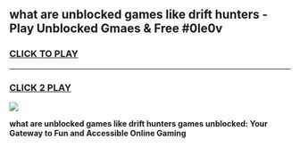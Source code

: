 
## what are unblocked games like drift hunters - Play Unblocked Gmaes & Free #0le0v
<h3>
<a href="https://news.freeplayer.one?title=what_are_unblocked_games_like_drift_hunters&ref=26F">CLICK TO PLAY</a></h3>
<hr>

<h3>
<a href="https://news.freeplayer.one?title=what_are_unblocked_games_like_drift_hunters&ref=26F">CLICK 2 PLAY</a>
  
</h3>

<a href="https://news.freeplayer.one?title=what_are_unblocked_games_like_drift_hunters&ref=26F/"><img src="https://clearcache.store/games.png"></a>


**what are unblocked games like drift hunters games unblocked: Your Gateway to Fun and Accessible Online Gaming**
